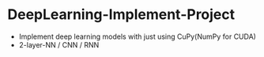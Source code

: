 # DeepLearning-Implement-Project
- Implement deep learning models with just using CuPy(NumPy for CUDA)
- 2-layer-NN / CNN / RNN
